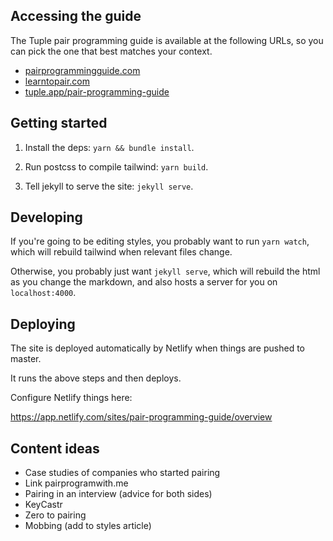 ## Accessing the guide

The Tuple pair programming guide is available at the following URLs, so you can pick the one that best matches your context.

- [pairprogrammingguide.com](https://pairprogrammingguide.com)
- [learntopair.com](https://learntopair.com)
- [tuple.app/pair-programming-guide](https://tuple.app/pair-programming-guide)

## Getting started

1. Install the deps: `yarn && bundle install`.

2. Run postcss to compile tailwind: `yarn build`.

3. Tell jekyll to serve the site: `jekyll serve`.


## Developing

If you're going to be editing styles, you probably want to run `yarn watch`,
which will rebuild tailwind when relevant files change.

Otherwise, you probably just want `jekyll serve`, which will rebuild the html
as you change the markdown, and also hosts a server for you on
`localhost:4000`.

## Deploying

The site is deployed automatically by Netlify when things are pushed to master.

It runs the above steps and then deploys.

Configure Netlify things here:

https://app.netlify.com/sites/pair-programming-guide/overview


## Content ideas

- Case studies of companies who started pairing
- Link pairprogramwith.me
- Pairing in an interview (advice for both sides)
- KeyCastr
- Zero to pairing
- Mobbing (add to styles article)
